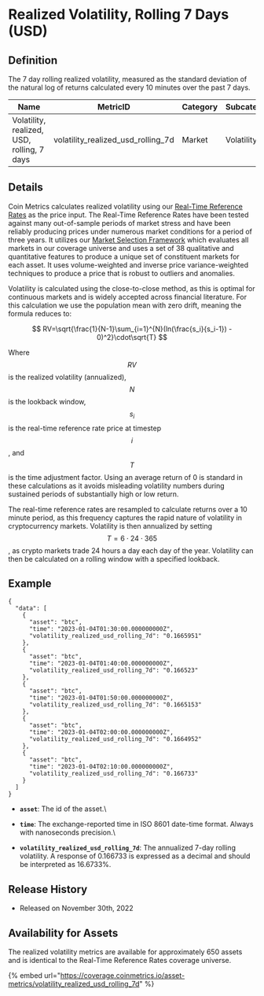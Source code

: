 # Realized Volatility, Rolling 7 Days (USD)

## Definition

The 7 day rolling realized volatility, measured as the standard deviation of the natural log of returns calculated every 10 minutes over the past 7 days.

| Name                                       | MetricID                               | Category | Subcategory | Type  | Unit          | Interval |
| ------------------------------------------ | -------------------------------------- | -------- | ----------- | ----- | ------------- | -------- |
| Volatility, realized, USD, rolling, 7 days | volatility\_realized\_usd\_rolling\_7d | Market   | Volatility  | Ratio | Dimensionless | 7 days   |

## Details

Coin Metrics calculates realized volatility using our [Real-Time Reference Rates](../../market-data/methodologies/coin-metrics-prices-methodology.md#reference-rates-calculation-methodology) as the price input. The Real-Time Reference Rates have been tested against many out-of-sample periods of market stress and have been reliably producing prices under numerous market conditions for a period of three years. It utilizes our [Market Selection Framework](../../market-data/methodologies/coin-metrics-prices-methodology.md#data-inputs) which evaluates all markets in our coverage universe and uses a set of 38 qualitative and quantitative features to produce a unique set of constituent markets for each asset. It uses volume-weighted and inverse price variance-weighted techniques to produce a price that is robust to outliers and anomalies.&#x20;

Volatility is calculated using the close-to-close method, as this is optimal for continuous markets and is widely accepted across financial literature. For this calculation we use the population mean with zero drift, meaning the formula reduces to:

$$
RV=\sqrt{\frac{1}{N-1}\sum_{i=1}^{N}(ln(\frac{s_i}{s_i-1}) - 0)^2}\cdot\sqrt{T}
$$

Where $$RV$$is the realized volatility (annualized), $$N$$is the lookback window, $${s_i}$$ is the real-time reference rate price at timestep $$i$$, and $$T$$ is the time adjustment factor. Using an average return of 0 is standard in these calculations as it avoids misleading volatility numbers during sustained periods of substantially high or low return.

The real-time reference rates are resampled to calculate returns over a 10 minute period, as this frequency captures the rapid nature of volatility in cryptocurrency markets. Volatility is then annualized by setting $$T=6⋅24⋅365$$, as crypto markets trade 24 hours a day each day of the year. Volatility can then be calculated on a rolling window with a specified lookback.

## Example

```
{
  "data": [
    {
      "asset": "btc",
      "time": "2023-01-04T01:30:00.000000000Z",
      "volatility_realized_usd_rolling_7d": "0.1665951"
    },
    {
      "asset": "btc",
      "time": "2023-01-04T01:40:00.000000000Z",
      "volatility_realized_usd_rolling_7d": "0.166523"
    },
    {
      "asset": "btc",
      "time": "2023-01-04T01:50:00.000000000Z",
      "volatility_realized_usd_rolling_7d": "0.1665153"
    },
    {
      "asset": "btc",
      "time": "2023-01-04T02:00:00.000000000Z",
      "volatility_realized_usd_rolling_7d": "0.1664952"
    },
    {
      "asset": "btc",
      "time": "2023-01-04T02:10:00.000000000Z",
      "volatility_realized_usd_rolling_7d": "0.166733"
    }
  ]
}
```

* **`asset`**: The id of the asset.\

* **`time`**: The exchange-reported time in ISO 8601 date-time format. Always with nanoseconds precision.\

* **`volatility_realized_usd_rolling_7d`**: The annualized 7-day rolling volatility. A response of 0.166733 is expressed as a decimal and should be interpreted as 16.6733%.

## Release History

* Released on November 30th, 2022

## Availability for Assets

The realized volatility metrics are available for approximately 650 assets and is identical to the Real-Time Reference Rates coverage universe.

{% embed url="https://coverage.coinmetrics.io/asset-metrics/volatility_realized_usd_rolling_7d" %}
